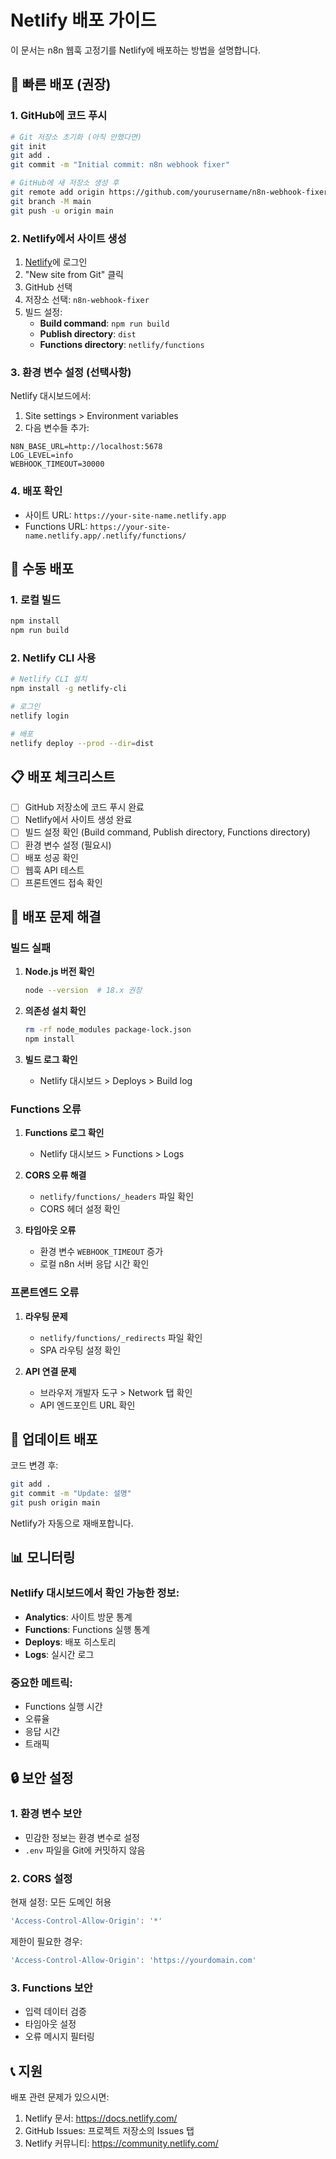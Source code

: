 # Netlify 배포 가이드

이 문서는 n8n 웹훅 고정기를 Netlify에 배포하는 방법을 설명합니다.

## 🚀 빠른 배포 (권장)

### 1. GitHub에 코드 푸시

```bash
# Git 저장소 초기화 (아직 안했다면)
git init
git add .
git commit -m "Initial commit: n8n webhook fixer"

# GitHub에 새 저장소 생성 후
git remote add origin https://github.com/yourusername/n8n-webhook-fixer.git
git branch -M main
git push -u origin main
```

### 2. Netlify에서 사이트 생성

1. [Netlify](https://netlify.com)에 로그인
2. "New site from Git" 클릭
3. GitHub 선택
4. 저장소 선택: `n8n-webhook-fixer`
5. 빌드 설정:
   - **Build command**: `npm run build`
   - **Publish directory**: `dist`
   - **Functions directory**: `netlify/functions`

### 3. 환경 변수 설정 (선택사항)

Netlify 대시보드에서:
1. Site settings > Environment variables
2. 다음 변수들 추가:

```
N8N_BASE_URL=http://localhost:5678
LOG_LEVEL=info
WEBHOOK_TIMEOUT=30000
```

### 4. 배포 확인

- 사이트 URL: `https://your-site-name.netlify.app`
- Functions URL: `https://your-site-name.netlify.app/.netlify/functions/`

## 🔧 수동 배포

### 1. 로컬 빌드

```bash
npm install
npm run build
```

### 2. Netlify CLI 사용

```bash
# Netlify CLI 설치
npm install -g netlify-cli

# 로그인
netlify login

# 배포
netlify deploy --prod --dir=dist
```

## 📋 배포 체크리스트

- [ ] GitHub 저장소에 코드 푸시 완료
- [ ] Netlify에서 사이트 생성 완료
- [ ] 빌드 설정 확인 (Build command, Publish directory, Functions directory)
- [ ] 환경 변수 설정 (필요시)
- [ ] 배포 성공 확인
- [ ] 웹훅 API 테스트
- [ ] 프론트엔드 접속 확인

## 🐛 배포 문제 해결

### 빌드 실패

1. **Node.js 버전 확인**
   ```bash
   node --version  # 18.x 권장
   ```

2. **의존성 설치 확인**
   ```bash
   rm -rf node_modules package-lock.json
   npm install
   ```

3. **빌드 로그 확인**
   - Netlify 대시보드 > Deploys > Build log

### Functions 오류

1. **Functions 로그 확인**
   - Netlify 대시보드 > Functions > Logs

2. **CORS 오류 해결**
   - `netlify/functions/_headers` 파일 확인
   - CORS 헤더 설정 확인

3. **타임아웃 오류**
   - 환경 변수 `WEBHOOK_TIMEOUT` 증가
   - 로컬 n8n 서버 응답 시간 확인

### 프론트엔드 오류

1. **라우팅 문제**
   - `netlify/functions/_redirects` 파일 확인
   - SPA 라우팅 설정 확인

2. **API 연결 문제**
   - 브라우저 개발자 도구 > Network 탭 확인
   - API 엔드포인트 URL 확인

## 🔄 업데이트 배포

코드 변경 후:

```bash
git add .
git commit -m "Update: 설명"
git push origin main
```

Netlify가 자동으로 재배포합니다.

## 📊 모니터링

### Netlify 대시보드에서 확인 가능한 정보:

- **Analytics**: 사이트 방문 통계
- **Functions**: Functions 실행 통계
- **Deploys**: 배포 히스토리
- **Logs**: 실시간 로그

### 중요한 메트릭:

- Functions 실행 시간
- 오류율
- 응답 시간
- 트래픽

## 🔒 보안 설정

### 1. 환경 변수 보안

- 민감한 정보는 환경 변수로 설정
- `.env` 파일을 Git에 커밋하지 않음

### 2. CORS 설정

현재 설정: 모든 도메인 허용
```javascript
'Access-Control-Allow-Origin': '*'
```

제한이 필요한 경우:
```javascript
'Access-Control-Allow-Origin': 'https://yourdomain.com'
```

### 3. Functions 보안

- 입력 데이터 검증
- 타임아웃 설정
- 오류 메시지 필터링

## 📞 지원

배포 관련 문제가 있으시면:

1. Netlify 문서: https://docs.netlify.com/
2. GitHub Issues: 프로젝트 저장소의 Issues 탭
3. Netlify 커뮤니티: https://community.netlify.com/
